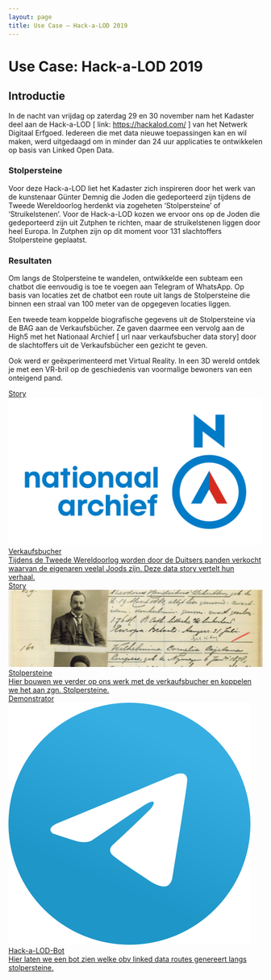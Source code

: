 ```yaml
---
layout: page
title: Use Case ― Hack-a-LOD 2019
---
```

# Use Case: Hack-a-LOD 2019

## Introductie

In de nacht van vrijdag op zaterdag 29 en 30 november nam het Kadaster deel aan de Hack-a-LOD [ link: https://hackalod.com/ ] van het Netwerk Digitaal Erfgoed. Iedereen die met data nieuwe toepassingen kan en wil maken, werd uitgedaagd om in minder dan 24 uur applicaties te ontwikkelen op basis van Linked Open Data.

### Stolpersteine
Voor deze Hack-a-LOD liet het Kadaster zich inspireren door het werk van de kunstenaar Günter Demnig die Joden die gedeporteerd zijn tijdens de Tweede Wereldoorlog herdenkt via zogeheten ‘Stolpersteine’ of ‘Struikelstenen’. Voor de Hack-a-LOD kozen we ervoor ons op de Joden die gedeporteerd zijn uit Zutphen te richten, maar de struikelstenen liggen door heel Europa. In Zutphen zijn op dit moment voor 131 slachtoffers Stolpersteine geplaatst.

### Resultaten
Om langs de Stolpersteine te wandelen, ontwikkelde een subteam een chatbot die eenvoudig is toe te voegen aan Telegram of WhatsApp. Op basis van locaties zet de chatbot een route uit langs de Stolpersteine die binnen een straal van 100 meter van de opgegeven locaties liggen. 

Een tweede team koppelde biografische gegevens uit de Stolpersteine via de BAG aan de Verkaufsbücher. Ze gaven daarmee een vervolg aan de High5 met het Nationaal Archief [ url naar verkaufsbucher data story] door de slachtoffers uit de Verkaufsbücher een gezicht te geven. 

Ook werd er geëxperimenteerd met Virtual Reality. In een 3D wereld ontdek je met een VR-bril op de geschiedenis van voormalige bewoners van een onteigend pand. 
 

<div class="cards-wrapper">
  <a href="/stories/verkaufsbucher/index.html">
    <div class="card">
      <div class="card-type">Story</div>
      <img class="card-image" src="/assets/images/Logo_Nationaal_Archief_2018.png">
      <div class="card-title">Verkaufsbucher</div>
      <div class="card-description">Tijdens de Tweede Wereldoorlog worden door de Duitsers panden verkocht waarvan de eigenaren veelal Joods zijn. Deze data story vertelt hun verhaal.</div>
    </div>
  </a>
  <a href="/stories/hack-a-lod-2019/index.html">
    <div class="card">
      <div class="card-type">Story</div>
      <img class="card-image" src="/assets/images/hack-a-lod.jpg">
      <div class="card-title">Stolpersteine</div>
      <div class="card-description">Hier bouwen we verder op ons werk met de verkaufsbucher en koppelen we het aan zgn. Stolpersteine.</div>
    </div>
  </a>
  <a href="/demonstrators/hackalodbot/index.html">
    <div class="card">
      <div class="card-type">Demonstrator</div>
      <img class="card-image" src="/assets/images/telegram.png">
      <div class="card-title">Hack-a-LOD-Bot</div>
      <div class="card-description">Hier laten we een bot zien welke obv linked data routes genereert langs stolpersteine. </div>
    </div>
  </a>
</div>
